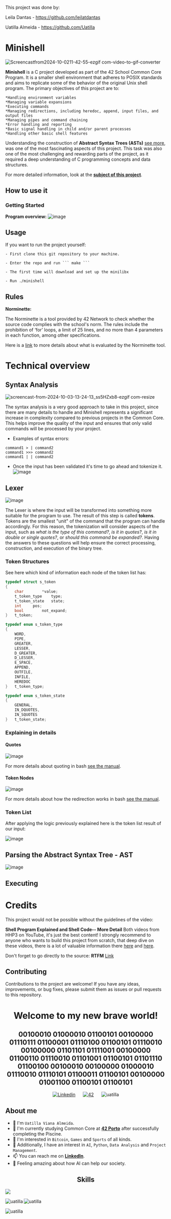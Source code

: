 This project was done by:

Leila Dantas - https://github.com/leilatdantas

Uatilla  Almeida - https://github.com/Uatilla

# Minishell
![Screencastfrom2024-10-0211-42-55-ezgif com-video-to-gif-converter](https://github.com/user-attachments/assets/4b41ef52-b0bd-4490-b691-3bc39729518d)

**Minishell** is a C project developed as part of the 42 School Common Core Program. It is a smaller shell environment that adheres to POSIX standards and aims to replicate some of the behavior of the original Unix shell program. The primary objectives of this project are to:
 
    *Handling environment variables
    *Managing variable expansions
    *Executing commands
    *Managing redirections, including heredoc, append, input files, and output files
    *Managing pipes and command chaining
    *Error handling and reporting
    *Basic signal handling in child and/or parent processes
    *Handling other basic shell features

    

Understanding the construction of **Abstract Syntax Trees (ASTs)** [see more](https://en.wikipedia.org/wiki/Abstract_syntax_tree), was one of the most fascinating aspects of this project. This task was also one of the most challenging and rewarding parts of the project, as it required a deep understanding of C programming concepts and data structures.

For more detailed information, look at the [**subject of this project**](https://cdn.intra.42.fr/pdf/pdf/138331/en.subject.pdf).

## How to use it

### Getting Started
**Program overview:**
![image](https://github.com/user-attachments/assets/360bf9e6-a80e-4f8e-9587-71d3cc9b266c)


## Usage

If you want to run the project yourself:

	- First clone this git repository to your machine.
 
	- Enter the repo and run ``` make ```
 
	- The first time will download and set up the minilibx
 
	- Run ./minishell

## Rules

**Norminette:**

The Norminette is a tool provided by 42 Network to check whether the source code complies with the school's norm. The rules include the prohibition of ‘for’ loops, a limit of 25 lines, and no more than 4 parameters in each function, among other specifications.

Here is a [link](https://github.com/gdamion/Norminette/blob/master/norme.en.pdf) to more details about what is evaluated by the Norminette tool.


# Technical overview

## Syntax Analysis

![screencast-from-2024-10-03-13-24-13_ss5HZxb8-ezgif com-resize](https://github.com/user-attachments/assets/d7bbc5b2-26ca-4acd-8db3-b966d8b271e9)

The syntax analysis is a very good approach to take in this project, since there are many details to handle and Minishell represents a significant increase in complexity compared to previous projects in the Common Core. This helps improve the quality of the input and ensures that only valid commands will be processed by your project.
- Examples of syntax errors:
>

	command1 > | command2
 	command1 >>> command2
	command1 | | command2 	
 


- Once the input has been validated it's time to go ahead and tokenize it.
![image](https://github.com/user-attachments/assets/144f8e76-d0cb-4127-83e7-b2aedb15a6aa)


## Lexer
![image](https://github.com/user-attachments/assets/d5efc80e-00eb-447a-a5e6-3b06d454b60d)


The Lexer is where the input will be transformed into something more suitable for the program to use. The result of this step is called **tokens**. 
Tokens are the smallest "unit" of the command that the program can handle accordingly. For this reason, the tokenization will consider aspects of the input, such as *what is the type of this command?*, *is it in quotes?*, *is it in double or single quotes?*, or *should this command be expanded?*. Having the answers to these questions will help ensure the correct processing, construction, and execution of the binary tree.

### Token Structures
See here which kind of information each node of the token list has:

```c
typedef struct s_token
{
	char		*value;
	t_token_type	type;
	t_token_state	state;
	int		pos;
	bool		not_expand;
}	t_token;
```

```c
typedef enum s_token_type
{
	WORD,
	PIPE,
	GREATER,
	LESSER,
	D_GREATER,
	D_LESSER,
	E_SPACE,
	APPEND,
	OUTFILE,
	INFILE,
	HEREDOC
}	t_token_type;
```

```c
typedef enum s_token_state
{
	GENERAL,
	IN_DQUOTES,
	IN_SQUOTES
}	t_token_state;
```
### Explaining in details
#### Quotes
![image](https://github.com/user-attachments/assets/889f83bb-2676-436c-9aab-d0efc8c8b77b)

For more details about quoting in bash [see the manual](https://www.gnu.org/software/bash/manual/bash.html#Quoting).

#### Token Nodes
![image](https://github.com/user-attachments/assets/1ef8baee-0abe-4538-9341-62576bfff01a)

For more details about how the redirection works in bash [see the manual](https://www.gnu.org/software/bash/manual/bash.html#Redirections).

### Token List
After applying the logic previously explained here is the token list result of our input:
  
![image](https://github.com/user-attachments/assets/ebefa809-fee1-45e1-9d68-16e337791cc1)


## Parsing the Abstract Syntax Tree - AST

![image](https://github.com/user-attachments/assets/f54d8149-0cf9-40b4-8d0b-a80fff469ff5)

## Executing


# Credits

This project would not be possible without the guidelines of the video:

**Shell Program Explained and Shell Code-- More Detail**
Both videos from HHP3 on YouTube, it's just the best content!
 I strongly recommend to anyone who wants to build this project from scratch, that deep dive on these videos, there is a lot of valuable information there [here](https://www.youtube.com/watch?v=ubt-UjcQUYg) and [here](https://www.youtube.com/watch?v=ZjzMdsTWF0U).

Don't forget to go directly to the source: **RTFM** [Link](https://www.gnu.org/software/bash/manual/bash.html#Introduction)
## Contributing

Contributions to the project are welcome! If you have any ideas, improvements, or bug fixes, please submit them as issues or pull requests to this repository.

<div align="center">
  <h1><b>Welcome to my new brave world!</b></h1> 
  <h2><b>00100010 01000010 01100101 00100000 01110111 01100001 01110100 01100101 01110010 00100000 01101101 01111001 00100000 01100110 01110010 01101001 01100101 01101110 01100100 00100010 00100000 01000010 01110010 01110101 01100011 01100101 00100000 01001100 01100101 01100101</b></h2>
</div>

<!---
SMALL ICONS
--->
<div style="text-align: center;">
  <a href='https://www.linkedin.com/in/uatilla' target="_blank" style="display: inline-block; margin: 0 10px;">
    <img alt='Linkedin' src='https://img.shields.io/badge/LinkedIn-100000?style=flat&logo=Linkedin&logoColor=white&labelColor=0A66C2&color=0A66C2'/>
  </a>
  <a href='https://profile.intra.42.fr/users/uviana-a' target="_blank" style="display: inline-block; margin: 0 10px;">
    <img alt='42' src='https://img.shields.io/badge/Porto-100000?style=flat&logo=42&logoColor=white&labelColor=000000&color=000000'/>
  </a>
  <img src="https://komarev.com/ghpvc/?username=uatilla&label=Profile%20views&color=0e75b6&style=flat" alt="uatilla" style="display: inline-block; margin: 0 10px;" />
</div>


## About me

- 👋 I'm `Uatilla Viana Almeida`.
- 🌱 I'm currently studying Common Core at [**42 Porto**](https://www.42porto.com) after successfully completing the Piscine.
- 👀 I'm interested in `Bitcoin`, `Games` and `Sports` of all kinds.
- 🚀 Additionally, I have an interest in `AI`, `Python`, `Data Analysis` and `Project Management`.
- 📫 You can reach me on [**LinkedIn**](https://www.linkedin.com/in/uatilla/).
- 🤔 Feeling amazing about how AI can help our society.

<div align="center">

## Skills
<p align="left">
  <a href="https://skillicons.dev">
    <img src="https://skillicons.dev/icons?i=c,python,git,github,bash,linux,vim,vscode,sketchup,sql" />
  </a>
</p>

<p><img align="left" src="https://github-readme-stats.vercel.app/api/top-langs?username=uatilla&show_icons=true&locale=en&layout=compact" alt="uatilla" /></p>

<p>&nbsp;<img align="left" src="https://github-readme-stats.vercel.app/api?username=uatilla&show_icons=true&locale=en" alt="uatilla" /></p>

<p><img align="left" src="https://github-readme-streak-stats.herokuapp.com/?user=uatilla&" alt="uatilla" /></p>
